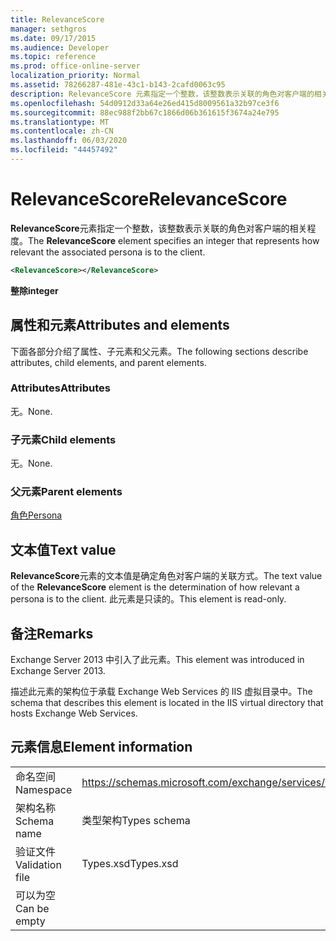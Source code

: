 ```yaml
---
title: RelevanceScore
manager: sethgros
ms.date: 09/17/2015
ms.audience: Developer
ms.topic: reference
ms.prod: office-online-server
localization_priority: Normal
ms.assetid: 78266287-481e-43c1-b143-2cafd0063c95
description: RelevanceScore 元素指定一个整数，该整数表示关联的角色对客户端的相关程度。
ms.openlocfilehash: 54d0912d33a64e26ed415d8009561a32b97ce3f6
ms.sourcegitcommit: 88ec988f2bb67c1866d06b361615f3674a24e795
ms.translationtype: MT
ms.contentlocale: zh-CN
ms.lasthandoff: 06/03/2020
ms.locfileid: "44457492"
---
```

# <a name="relevancescore"></a><span data-ttu-id="dfb96-103">RelevanceScore</span><span class="sxs-lookup"><span data-stu-id="dfb96-103">RelevanceScore</span></span>

<span data-ttu-id="dfb96-104">**RelevanceScore**元素指定一个整数，该整数表示关联的角色对客户端的相关程度。</span><span class="sxs-lookup"><span data-stu-id="dfb96-104">The **RelevanceScore** element specifies an integer that represents how relevant the associated persona is to the client.</span></span> 
  
```XML
<RelevanceScore></RelevanceScore>
```

 <span data-ttu-id="dfb96-105">**整除**</span><span class="sxs-lookup"><span data-stu-id="dfb96-105">**integer**</span></span>
## <a name="attributes-and-elements"></a><span data-ttu-id="dfb96-106">属性和元素</span><span class="sxs-lookup"><span data-stu-id="dfb96-106">Attributes and elements</span></span>

<span data-ttu-id="dfb96-107">下面各部分介绍了属性、子元素和父元素。</span><span class="sxs-lookup"><span data-stu-id="dfb96-107">The following sections describe attributes, child elements, and parent elements.</span></span>
  
### <a name="attributes"></a><span data-ttu-id="dfb96-108">Attributes</span><span class="sxs-lookup"><span data-stu-id="dfb96-108">Attributes</span></span>

<span data-ttu-id="dfb96-109">无。</span><span class="sxs-lookup"><span data-stu-id="dfb96-109">None.</span></span>
  
### <a name="child-elements"></a><span data-ttu-id="dfb96-110">子元素</span><span class="sxs-lookup"><span data-stu-id="dfb96-110">Child elements</span></span>

<span data-ttu-id="dfb96-111">无。</span><span class="sxs-lookup"><span data-stu-id="dfb96-111">None.</span></span>
  
### <a name="parent-elements"></a><span data-ttu-id="dfb96-112">父元素</span><span class="sxs-lookup"><span data-stu-id="dfb96-112">Parent elements</span></span>

[<span data-ttu-id="dfb96-113">角色</span><span class="sxs-lookup"><span data-stu-id="dfb96-113">Persona</span></span>](persona.md)
  
## <a name="text-value"></a><span data-ttu-id="dfb96-114">文本值</span><span class="sxs-lookup"><span data-stu-id="dfb96-114">Text value</span></span>

<span data-ttu-id="dfb96-115">**RelevanceScore**元素的文本值是确定角色对客户端的关联方式。</span><span class="sxs-lookup"><span data-stu-id="dfb96-115">The text value of the **RelevanceScore** element is the determination of how relevant a persona is to the client.</span></span> <span data-ttu-id="dfb96-116">此元素是只读的。</span><span class="sxs-lookup"><span data-stu-id="dfb96-116">This element is read-only.</span></span> 
  
## <a name="remarks"></a><span data-ttu-id="dfb96-117">备注</span><span class="sxs-lookup"><span data-stu-id="dfb96-117">Remarks</span></span>

<span data-ttu-id="dfb96-118">Exchange Server 2013 中引入了此元素。</span><span class="sxs-lookup"><span data-stu-id="dfb96-118">This element was introduced in Exchange Server 2013.</span></span>
  
<span data-ttu-id="dfb96-119">描述此元素的架构位于承载 Exchange Web Services 的 IIS 虚拟目录中。</span><span class="sxs-lookup"><span data-stu-id="dfb96-119">The schema that describes this element is located in the IIS virtual directory that hosts Exchange Web Services.</span></span>
  
## <a name="element-information"></a><span data-ttu-id="dfb96-120">元素信息</span><span class="sxs-lookup"><span data-stu-id="dfb96-120">Element information</span></span>

|||
|:-----|:-----|
|<span data-ttu-id="dfb96-121">命名空间</span><span class="sxs-lookup"><span data-stu-id="dfb96-121">Namespace</span></span>  <br/> |https://schemas.microsoft.com/exchange/services/2006/types  <br/> |
|<span data-ttu-id="dfb96-122">架构名称</span><span class="sxs-lookup"><span data-stu-id="dfb96-122">Schema name</span></span>  <br/> |<span data-ttu-id="dfb96-123">类型架构</span><span class="sxs-lookup"><span data-stu-id="dfb96-123">Types schema</span></span>  <br/> |
|<span data-ttu-id="dfb96-124">验证文件</span><span class="sxs-lookup"><span data-stu-id="dfb96-124">Validation file</span></span>  <br/> |<span data-ttu-id="dfb96-125">Types.xsd</span><span class="sxs-lookup"><span data-stu-id="dfb96-125">Types.xsd</span></span>  <br/> |
|<span data-ttu-id="dfb96-126">可以为空</span><span class="sxs-lookup"><span data-stu-id="dfb96-126">Can be empty</span></span>  <br/> ||
   

